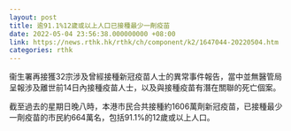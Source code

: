 ```yaml
---
layout: post
title: 逾91.1%12歲或以上人口已接種最少一劑疫苗
date: 2022-05-04 23:56:38.000000000 +08:00
link: https://news.rthk.hk/rthk/ch/component/k2/1647044-20220504.htm
categories: rthk
---
```


衞生署再接獲32宗涉及曾經接種新冠疫苗人士的異常事件報告，當中並無醫管局呈報涉及離世前14日內接種疫苗人士，以及與接種疫苗有潛在關聯的死亡個案。 

截至過去的星期日晚八時，本港市民合共接種約1606萬劑新冠疫苗，已接種最少一劑疫苗的市民約664萬名，包括91.1%的12歲或以上人口。
